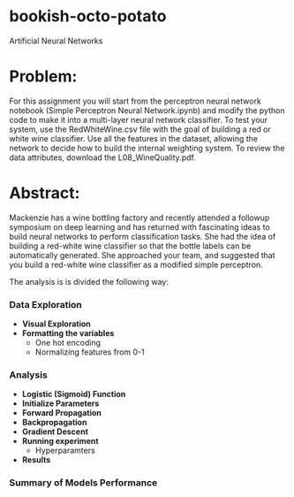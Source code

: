# bookish-octo-potato
Artificial Neural Networks

# Problem:
For this assignment you will start from the perceptron neural network notebook (Simple Perceptron Neural Network.ipynb) and modify the python code to make it into a multi-layer neural network classifier. To test your system, use the RedWhiteWine.csv file with the goal of building a red or white wine classifier. Use all the features in the dataset, allowing the network to decide how to build the internal weighting system. To review the data attributes, download the L08_WineQuality.pdf.


# Abstract:
Mackenzie has a wine bottling factory and recently attended a followup symposium on deep learning and has returned with fascinating ideas to build neural networks to perform classification tasks. She had the idea of building a red-white wine classifier so that the bottle labels can be automatically generated. She approached your team, and suggested that you build a red-white wine classifier as a modified simple perceptron.

The analysis is is divided the following way:

### Data Exploration
- **Visual Exploration**
- **Formatting the variables**
    - One hot encoding
    - Normalizing features from 0-1


### Analysis
- **Logistic (Sigmoid) Function**
- **Initialize Parameters**
- **Forward Propagation**
- **Backpropagation**
- **Gradient Descent**
- **Running experiment**
    - Hyperparamters
- **Results**

        
### Summary of Models Performance
